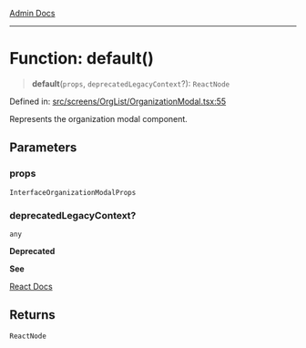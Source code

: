 [Admin Docs](/)

***

# Function: default()

> **default**(`props`, `deprecatedLegacyContext`?): `ReactNode`

Defined in: [src/screens/OrgList/OrganizationModal.tsx:55](https://github.com/abhassen44/talawa-admin/blob/bb7b6d5252385a81ad100b897eb0cba4f7ba10d2/src/screens/OrgList/OrganizationModal.tsx#L55)

Represents the organization modal component.

## Parameters

### props

`InterfaceOrganizationModalProps`

### deprecatedLegacyContext?

`any`

**Deprecated**

**See**

[React Docs](https://legacy.reactjs.org/docs/legacy-context.html#referencing-context-in-lifecycle-methods)

## Returns

`ReactNode`
